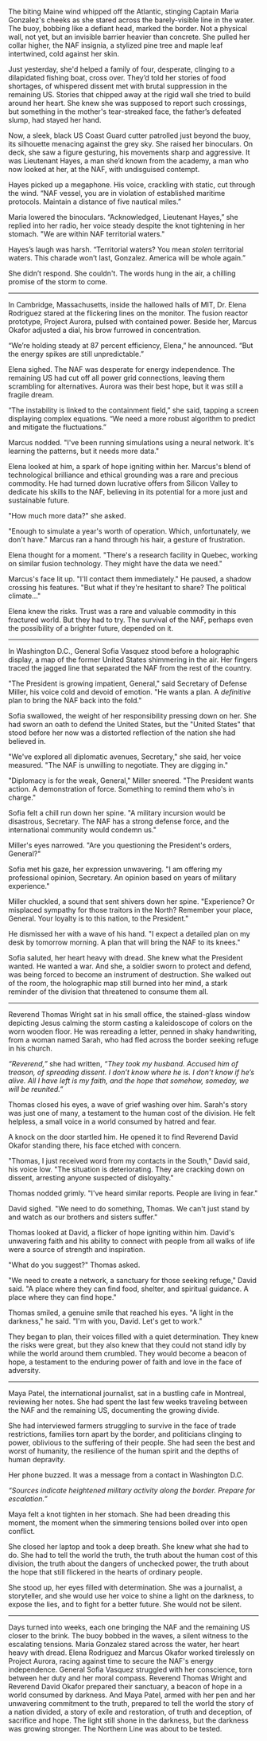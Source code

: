 The biting Maine wind whipped off the Atlantic, stinging Captain Maria Gonzalez's cheeks as she stared across the barely-visible line in the water. The buoy, bobbing like a defiant head, marked the border. Not a physical wall, not yet, but an invisible barrier heavier than concrete. She pulled her collar higher, the NAF insignia, a stylized pine tree and maple leaf intertwined, cold against her skin.

Just yesterday, she'd helped a family of four, desperate, clinging to a dilapidated fishing boat, cross over. They’d told her stories of food shortages, of whispered dissent met with brutal suppression in the remaining US. Stories that chipped away at the rigid wall she tried to build around her heart. She knew she was supposed to report such crossings, but something in the mother's tear-streaked face, the father’s defeated slump, had stayed her hand.

Now, a sleek, black US Coast Guard cutter patrolled just beyond the buoy, its silhouette menacing against the grey sky. She raised her binoculars. On deck, she saw a figure gesturing, his movements sharp and aggressive. It was Lieutenant Hayes, a man she’d known from the academy, a man who now looked at her, at the NAF, with undisguised contempt.

Hayes picked up a megaphone. His voice, crackling with static, cut through the wind. “NAF vessel, you are in violation of established maritime protocols. Maintain a distance of five nautical miles.”

Maria lowered the binoculars. “Acknowledged, Lieutenant Hayes,” she replied into her radio, her voice steady despite the knot tightening in her stomach. "We are within NAF territorial waters."

Hayes’s laugh was harsh. “Territorial waters? You mean *stolen* territorial waters. This charade won’t last, Gonzalez. America will be whole again.”

She didn’t respond. She couldn't. The words hung in the air, a chilling promise of the storm to come.

***

In Cambridge, Massachusetts, inside the hallowed halls of MIT, Dr. Elena Rodriguez stared at the flickering lines on the monitor. The fusion reactor prototype, Project Aurora, pulsed with contained power. Beside her, Marcus Okafor adjusted a dial, his brow furrowed in concentration.

“We’re holding steady at 87 percent efficiency, Elena,” he announced. “But the energy spikes are still unpredictable.”

Elena sighed. The NAF was desperate for energy independence. The remaining US had cut off all power grid connections, leaving them scrambling for alternatives. Aurora was their best hope, but it was still a fragile dream.

“The instability is linked to the containment field,” she said, tapping a screen displaying complex equations. “We need a more robust algorithm to predict and mitigate the fluctuations.”

Marcus nodded. "I've been running simulations using a neural network. It's learning the patterns, but it needs more data."

Elena looked at him, a spark of hope igniting within her. Marcus's blend of technological brilliance and ethical grounding was a rare and precious commodity. He had turned down lucrative offers from Silicon Valley to dedicate his skills to the NAF, believing in its potential for a more just and sustainable future.

"How much more data?" she asked.

"Enough to simulate a year's worth of operation. Which, unfortunately, we don't have." Marcus ran a hand through his hair, a gesture of frustration.

Elena thought for a moment. "There's a research facility in Quebec, working on similar fusion technology. They might have the data we need."

Marcus's face lit up. "I'll contact them immediately." He paused, a shadow crossing his features. "But what if they're hesitant to share? The political climate..."

Elena knew the risks. Trust was a rare and valuable commodity in this fractured world. But they had to try. The survival of the NAF, perhaps even the possibility of a brighter future, depended on it.

***

In Washington D.C., General Sofia Vasquez stood before a holographic display, a map of the former United States shimmering in the air. Her fingers traced the jagged line that separated the NAF from the rest of the country.

"The President is growing impatient, General," said Secretary of Defense Miller, his voice cold and devoid of emotion. "He wants a plan. A *definitive* plan to bring the NAF back into the fold."

Sofia swallowed, the weight of her responsibility pressing down on her. She had sworn an oath to defend the United States, but the "United States" that stood before her now was a distorted reflection of the nation she had believed in.

"We've explored all diplomatic avenues, Secretary," she said, her voice measured. "The NAF is unwilling to negotiate. They are digging in."

"Diplomacy is for the weak, General," Miller sneered. "The President wants action. A demonstration of force. Something to remind them who's in charge."

Sofia felt a chill run down her spine. "A military incursion would be disastrous, Secretary. The NAF has a strong defense force, and the international community would condemn us."

Miller's eyes narrowed. "Are you questioning the President's orders, General?"

Sofia met his gaze, her expression unwavering. "I am offering my professional opinion, Secretary. An opinion based on years of military experience."

Miller chuckled, a sound that sent shivers down her spine. "Experience? Or misplaced sympathy for those traitors in the North? Remember your place, General. Your loyalty is to this nation, to the President."

He dismissed her with a wave of his hand. "I expect a detailed plan on my desk by tomorrow morning. A plan that will bring the NAF to its knees."

Sofia saluted, her heart heavy with dread. She knew what the President wanted. He wanted a war. And she, a soldier sworn to protect and defend, was being forced to become an instrument of destruction. She walked out of the room, the holographic map still burned into her mind, a stark reminder of the division that threatened to consume them all.

***

Reverend Thomas Wright sat in his small office, the stained-glass window depicting Jesus calming the storm casting a kaleidoscope of colors on the worn wooden floor. He was rereading a letter, penned in shaky handwriting, from a woman named Sarah, who had fled across the border seeking refuge in his church.

*“Reverend,”* she had written, *“They took my husband. Accused him of treason, of spreading dissent. I don’t know where he is. I don’t know if he’s alive. All I have left is my faith, and the hope that somehow, someday, we will be reunited.”*

Thomas closed his eyes, a wave of grief washing over him. Sarah's story was just one of many, a testament to the human cost of the division. He felt helpless, a small voice in a world consumed by hatred and fear.

A knock on the door startled him. He opened it to find Reverend David Okafor standing there, his face etched with concern.

"Thomas, I just received word from my contacts in the South," David said, his voice low. "The situation is deteriorating. They are cracking down on dissent, arresting anyone suspected of disloyalty."

Thomas nodded grimly. "I've heard similar reports. People are living in fear."

David sighed. "We need to do something, Thomas. We can't just stand by and watch as our brothers and sisters suffer."

Thomas looked at David, a flicker of hope igniting within him. David's unwavering faith and his ability to connect with people from all walks of life were a source of strength and inspiration.

"What do you suggest?" Thomas asked.

"We need to create a network, a sanctuary for those seeking refuge," David said. "A place where they can find food, shelter, and spiritual guidance. A place where they can find hope."

Thomas smiled, a genuine smile that reached his eyes. "A light in the darkness," he said. "I'm with you, David. Let's get to work."

They began to plan, their voices filled with a quiet determination. They knew the risks were great, but they also knew that they could not stand idly by while the world around them crumbled. They would become a beacon of hope, a testament to the enduring power of faith and love in the face of adversity.

***

Maya Patel, the international journalist, sat in a bustling cafe in Montreal, reviewing her notes. She had spent the last few weeks traveling between the NAF and the remaining US, documenting the growing divide.

She had interviewed farmers struggling to survive in the face of trade restrictions, families torn apart by the border, and politicians clinging to power, oblivious to the suffering of their people. She had seen the best and worst of humanity, the resilience of the human spirit and the depths of human depravity.

Her phone buzzed. It was a message from a contact in Washington D.C.

*“Sources indicate heightened military activity along the border. Prepare for escalation.”*

Maya felt a knot tighten in her stomach. She had been dreading this moment, the moment when the simmering tensions boiled over into open conflict.

She closed her laptop and took a deep breath. She knew what she had to do. She had to tell the world the truth, the truth about the human cost of this division, the truth about the dangers of unchecked power, the truth about the hope that still flickered in the hearts of ordinary people.

She stood up, her eyes filled with determination. She was a journalist, a storyteller, and she would use her voice to shine a light on the darkness, to expose the lies, and to fight for a better future. She would not be silent.

***

Days turned into weeks, each one bringing the NAF and the remaining US closer to the brink. The buoy bobbed in the waves, a silent witness to the escalating tensions. Maria Gonzalez stared across the water, her heart heavy with dread. Elena Rodriguez and Marcus Okafor worked tirelessly on Project Aurora, racing against time to secure the NAF's energy independence. General Sofia Vasquez struggled with her conscience, torn between her duty and her moral compass. Reverend Thomas Wright and Reverend David Okafor prepared their sanctuary, a beacon of hope in a world consumed by darkness. And Maya Patel, armed with her pen and her unwavering commitment to the truth, prepared to tell the world the story of a nation divided, a story of exile and restoration, of truth and deception, of sacrifice and hope. The light still shone in the darkness, but the darkness was growing stronger. The Northern Line was about to be tested.